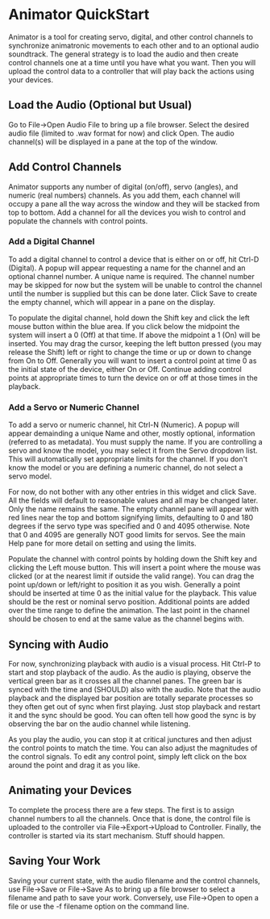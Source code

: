 <!-- john Wed Aug  2 17:01:44 PDT 2023  -->
<a name="top">
&nbsp;
</a>

# Animator QuickStart

Animator is a tool for creating servo, digital, and other control
channels to synchronize animatronic movements to each other and to
an optional audio soundtrack.  The general strategy is to load the
audio and then create control channels one at a time until you have
what you want.  Then you will upload the control data to a
controller that will play back the actions using your devices.

## Load the Audio (Optional but Usual)

Go to File->Open Audio File to bring up a file browser.  Select the
desired audio file (limited to .wav format for now) and click Open.
The audio channel(s) will be displayed in a pane at the top of the
window.

## Add Control Channels

Animator supports any number of digital (on/off), servo (angles), and
numeric (real numbers) channels.  As you add them, each channel will occupy
a pane all the way across the window and they will be stacked from top
to bottom.  Add a channel for all the devices you wish to control and
populate the channels with control points.

### Add a Digital Channel

To add a digital channel to control a device that is either on or off,
hit Ctrl-D (Digital).  A popup will appear requesting a name for the
channel and an optional channel number.  A unique name is required.
The channel number may be skipped for now but the system will be
unable to control the channel until the number is supplied but this can
be done later.  Click Save to create the empty channel, which will 
appear in a pane on the display.

To populate the digital channel, hold down the Shift key and click the
left mouse button within the blue area.  If you click below the 
midpoint the system will insert a 0 (Off) at that time.  If above the
midpoint a 1 (On) will be inserted.  You may drag the cursor, keeping
the left button pressed (you may release the Shift) left or right to
change the time or up or down to change from On to Off.  Generally
you will want to insert a control point at time 0 as the initial state
of the device, either On or Off.  Continue adding control points at
appropriate times to turn the device on or off at those times in the
playback.

### Add a Servo or Numeric Channel

To add a servo or numeric channel, hit Ctrl-N (Numeric).  A popup
will appear demainding a unique Name and other, mostly optional,
information (referred to as metadata).  You must supply the name.
If you are controlling a servo and know the model, you may select 
it from the Servo dropdown list.  This will automatically set
appropriate limits for the channel.  If you don't know the model or
you are defining a numeric channel, do not select a servo model.

For now, do not bother with any other entries in this widget and
click Save.  All the fields will default to reasonable values and
all may be changed later.  Only the name remains the same.  The
empty channel pane will appear with red lines near the top and
bottom signifying limits, defaulting to 0 and 180 degrees if the
servo type was specified and 0 and 4095 otherwise.  Note that 0
and 4095 are generally NOT good limits for servos.  See the main
Help pane for more detail on setting and using the limits.

Populate the channel with control points by holding down the Shift
key and clicking the Left mouse button.  This will insert a point
where the mouse was clicked (or at the nearest limit if outside
the valid range).  You can drag the point up/down or left/right to
position it as you wish.  Generally a point should be inserted at
time 0 as the initial value for the playback.  This value should be
the rest or nominal servo position.  Additional points are added
over the time range to define the animation.  The last point in the
channel should be chosen to end at the same value as the channel
begins with.

## Syncing with Audio

For now, synchronizing playback with audio is a visual process.
Hit Ctrl-P to start and stop playback of the audio.  As the audio is
playing, observe the vertical green bar as it crosses all the
channel panes.  The green bar is synced with the time and (SHOULD)
also with the audio.  Note that the audio playback and the displayed
bar position are totally separate processes so they often get out
of sync when first playing.  Just stop playback and restart it and
the sync should be good.  You can often tell how good the sync is
by observing the bar on the audio channel while listening.

As you play the audio, you can stop it at critical junctures and then
adjust the control points to match the time.  You can also adjust the
magnitudes of the control signals.  To edit any control point,
simply left click on the box around the point and drag it as you like.

## Animating your Devices

To complete the process there are a few steps.  The first is to assign
channel numbers to all the
channels.  Once that is done, the control file is uploaded to the
controller via File->Export->Upload to Controller.  Finally, the
controller is started via its start mechanism.  Stuff should happen.

## Saving Your Work

Saving your current state, with the audio filename and the control
channels, use File->Save or File->Save As to bring up a file browser
to select a filename and path to save your work.  Conversely, use
File->Open to open a file or use the -f filename option on the
command line.


